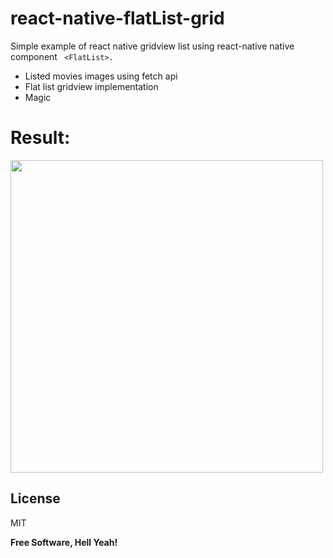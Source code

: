 # react-native-flatList-grid
 
Simple example of react native gridview list using react-native native component ``` <FlatList>.```

  - Listed movies images using fetch api    
  - Flat list gridview implementation
  - Magic
  
  # Result:

<img src=preview_screenshot.png height = "500">



License
----

MIT


**Free Software, Hell Yeah!** 

